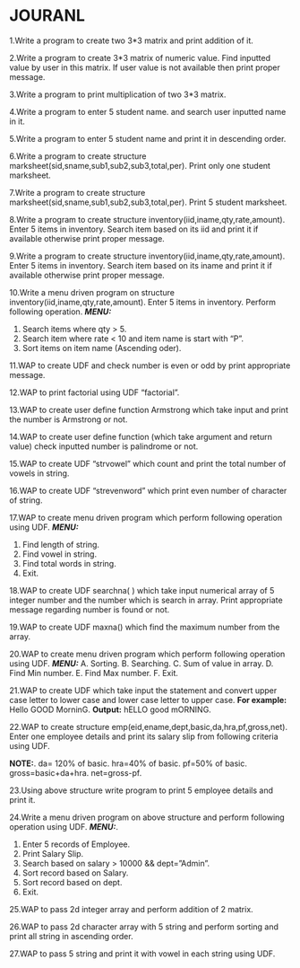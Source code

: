 # JOURANL
1.Write a program to create two 3*3 matrix and print addition of it.

2.Write a program to create 3*3 matrix of numeric value. Find inputted value by user in this  matrix. If user value is not available then print proper message.
 
3.Write a program to print multiplication of two 3*3 matrix.

4.Write a program to enter 5 student name. and search user inputted name in it.

5.Write a program to enter 5 student name and print it in descending order.

6.Write a program to create structure marksheet(sid,sname,sub1,sub2,sub3,total,per). Print only  one student marksheet.
 
7.Write a program to create structure marksheet(sid,sname,sub1,sub2,sub3,total,per). Print 5 student marksheet.
  
8.Write a program to create structure inventory(iid,iname,qty,rate,amount). Enter 5 items in inventory. Search item based on its iid and print it if available otherwise print     proper message.
  
9.Write a program to create structure inventory(iid,iname,qty,rate,amount). Enter 5 items in  inventory. Search item based on its iname and print it if available otherwise print   proper  message.

10.Write a menu driven program on structure inventory(iid,iname,qty,rate,amount). Enter 5 items in inventory. Perform following operation.
   _**MENU:**_
   1. Search items where qty &gt; 5.
   2. Search item where rate &lt; 10 and item name is start with “P”.
   3. Sort items on item name (Ascending oder).

11.WAP to create UDF and check number is even or odd by print appropriate message.

12.WAP to print factorial using UDF “factorial”.

13.WAP to create user define function Armstrong which take input and print the number is  Armstrong or not.

14.WAP to create user define function (which take argument and return value) check inputted number is palindrome or not. 

15.WAP to create UDF “strvowel” which count and print the total number of vowels in string.

16.WAP to create UDF “strevenword” which print even number of character of string.

17.WAP to create menu driven program which perform following operation using UDF.
  _**MENU:**_
  1. Find length of string.
  2. Find vowel in string.
  3. Find total words in string.
  4. Exit.

18.WAP to create UDF searchna( ) which take input numerical array of 5 integer number and the number which is search in array. Print appropriate message regarding number is       found or not.

19.WAP to create UDF maxna() which find the maximum number from the array.

20.WAP to create menu driven program which perform following operation using UDF.
   _**MENU:**_
   A. Sorting.
   B. Searching.
   C. Sum of value in array.
   D. Find Min number.
   E. Find Max number.
   F. Exit.
   
 21.WAP to create UDF which take input the statement and convert upper case letter to lower case and lower case letter to upper case.
    **For example:** Hello GOOD MorninG.
    **Output:** hELLO good mORNING.
    
 22.WAP to create structure emp(eid,ename,dept,basic,da,hra,pf,gross,net). Enter one employee details and print its salary slip from following criteria using UDF.

   **NOTE:**.
   da= 120% of basic.
   hra=40% of basic.
   pf=50% of basic.
   gross=basic+da+hra.
   net=gross-pf.
   
 23.Using above structure write program to print 5 employee details and print it.
 
 24.Write a menu driven program on above structure and perform following operation using UDF.
 _**MENU:**_.
   1. Enter 5 records of Employee.
   2. Print Salary Slip.
   3. Search based on salary &gt; 10000 &amp;&amp; dept=”Admin”.
   4. Sort record based on Salary.
   5. Sort record based on dept.
   6. Exit.

 25.WAP to pass 2d integer array and perform addition of 2 matrix.

 26.WAP to pass 2d character array with 5 string and perform sorting and print all string in ascending order.
 
 27.WAP to pass 5 string and print it with vowel in each string using UDF.
